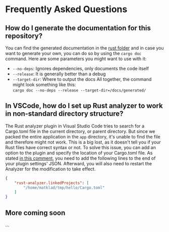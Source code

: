 # Frequently Asked Questions

## How do I generate the documentation for this repository?
You can find the generated documentation in the [rust folder](/rust/) and in case you want to generate
your own, you can do so by using the `cargo doc` command. Here are some parameters you might want to use with it:
- `--no-deps`: Ignores dependencies, only documents the code itself
- `--release`: It is generally better than a debug
- `--target-dir`: Where to output the docs
All together, the command might look something like this: \
`cargo doc --no-deps --release --target-dir=/docs/generated/`

## In VSCode, how do I set up Rust analyzer to work in non-standard directory structure?
The Rust analyzer plugin in Visual Studio Code tries to search for a Cargo.toml file in the current directory, or parent directory. But since we packed the entire 
application in the `app` directory, it's unable to find the file and therefore might not work. This is a big lost, as it doesn't tell you if your Rust files
have correct syntax or not. To solve this issue, you can add an option to the plugin and specify the location of your Cargo.toml file.
As stated [in this comment](https://github.com/rust-lang/rust-analyzer/issues/2649#issuecomment-691582605), you need to add the following lines to the end
of your plugin settings' JSON. Afterward, you will also need to restart the Analyzer for the modification to take effect.
```json
{
    "rust-analyzer.linkedProjects": [
        "/home/matklad/tmp/hello/Cargo.toml"
    ]
}
```

## More coming soon
...
